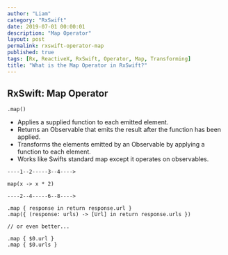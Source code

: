 ```yaml
---
author: "Liam"
category: "RxSwift"
date: 2019-07-01 00:00:01
description: "Map Operator"
layout: post
permalink: rxswift-operator-map
published: true
tags: [Rx, ReactiveX, RxSwift, Operator, Map, Transforming]
title: "What is the Map Operator in RxSwift?"
---
```


## RxSwift: Map Operator

`.map()`

- Applies a supplied function to each emitted element.
- Returns an Observable that emits the result after the function has been applied.
- Transforms the elements emitted by an Observable by applying a function to each element.
- Works like Swifts standard map except it operates on observables.

```
----1--2-----3--4---->

map(x -> x * 2)

----2--4-----6--8---->
```

```
.map { response in return response.url }
.map({ (response: urls) -> [Url] in return response.urls })

// or even better...

.map { $0.url }
.map { $0.urls }
```

